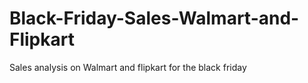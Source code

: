 # Black-Friday-Sales-Walmart-and-Flipkart
Sales analysis on Walmart and flipkart for the black friday
